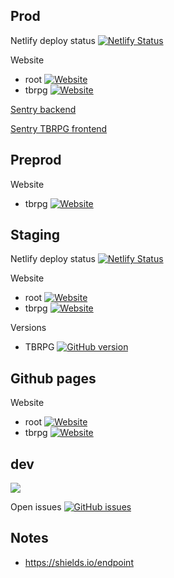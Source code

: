


## Prod

Netlify deploy status
[![Netlify Status](https://api.netlify.com/api/v1/badges/b2bbd92c-ab3d-43c5-ba8f-44bb0dbcd8cb/deploy-status)](https://app.netlify.com/sites/online-adventures/deploys)

Website
* root  [![Website](https://img.shields.io/website-up-down-green-red/https/www.online-adventur.es.svg)](https://www.online-adventur.es/)
* tbrpg [![Website](https://img.shields.io/website-up-down-green-red/https/www.online-adventur.es/apps/the-boring-rpg.svg)](https://www.online-adventur.es/apps/the-boring-rpg)


[Sentry backend](https://sentry.io/organizations/offirmo/issues/?project=1772719)

[Sentry TBRPG frontend](https://sentry.io/organizations/offirmo/issues/?project=1235383)



## Preprod

Website
* tbrpg [![Website](https://img.shields.io/website-up-down-green-red/https/www.online-adventur.es/apps/the-boring-rpg-preprod.svg)](https://www.online-adventur.es/apps/the-boring-rpg-preprod)



## Staging

Netlify deploy status
[![Netlify Status](https://api.netlify.com/api/v1/badges/25734112-d205-4789-ad2f-bfcdf8d65252/deploy-status)](https://app.netlify.com/sites/offirmo-monorepo/deploys)

Website
* root  [![Website](https://img.shields.io/website-up-down-green-red/https/www.offirmo-monorepo.netlify.app/index.html.svg)](https://offirmo-monorepo.netlify.app/)
* tbrpg [![Website](https://img.shields.io/website-up-down-green-red/https/www.offirmo-monorepo.netlify.app/a-apps/the-boring-rpg/client-browser/dist.svg)](https://offirmo-monorepo.netlify.app/a-apps/the-boring-rpg/client-browser/dist)

Versions
* TBRPG [![GitHub version](https://badge.fury.io/gh/Naereen%2FStrapDown.js.svg)](https://github.com/Naereen/StrapDown.js)



## Github pages

Website
* root  [![Website](https://img.shields.io/website-up-down-green-red/https/www.offirmo.net.svg)](https://www.offirmo.net/)
* tbrpg [![Website](https://img.shields.io/website-up-down-green-red/https/www.offirmo.net/a-apps/the-boring-rpg/client-browser/dist.svg)](https://www.offirmo.net/offirmo-monorepo/A-apps/the-boring-rpg/client-browser/dist/)



## dev

<img src="https://img.shields.io/endpoint?color=orange&url=https%3A%2F%2Fraw.githubusercontent.com%2FOffirmo%2Foffirmo-monorepo%2Fmaster%2FA-apps%2Fthe-boring-rpg%2Fstate%2Fsrc%2Fbuild_badge.json">

Open issues
[![GitHub issues](https://img.shields.io/github/issues/Offirmo/offirmo-monorepo)](https://github.com/Offirmo/offirmo-monorepo/issues)



## Notes
* https://shields.io/endpoint
